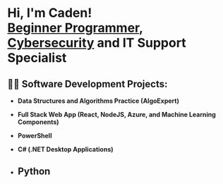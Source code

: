 <h1>Hi, I'm Caden! <br/><a href="https://github.com/porkknox">Beginner Programmer</a>, <a href="https://www.linkedin.com/in/caden-williamson">Cybersecurity</a> and IT Support Specialist

<h2>👨‍💻 Software Development Projects:</h2>

- <b>Data Structures and Algorithms Practice (AlgoExpert)</b>
<!-- EXAMPLE
- [Praciting DS & Algos in Python](https://github.com/joshmadakor1/Algorithms-Practice)
-->
- <b>Full Stack Web App (React, NodeJS, Azure, and Machine Learning Components)</b>

- <b>PowerShell</b>

- <b>C# (.NET Desktop Applications)</b>

- <b>Python</b>
  -


<!--
<h2> 🤳 Connect with me:</h2>

[<img align="left" alt="CadenWilliamson | YouTube" width="22px" src="url" />][youtube]
[<img align="left" alt="CadenWilliamson | Twitter" width="22px" src="url" />][twitter]
[<img align="left" alt="CadenWilliamson | LinkedIn" width="22px" src="url" />][linkedin]
[<img align="left" alt="CadenWilliamson | Instagram" width="22px" src="url" />][instagram]

[twitter]: 
[youtube]: 
[instagram]: 
[linkedin]: 
-->